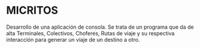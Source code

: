 # MICRITOS
Desarrollo de una aplicación de consola. Se trata de un programa que da de alta Terminales, Colectivos, Choferes, Rutas de viaje y su respectiva interacción para generar un viaje de un destino a otro.
